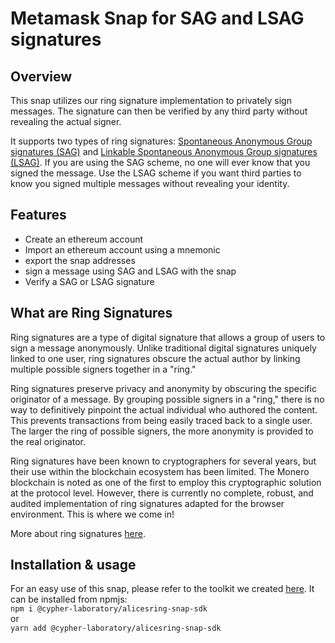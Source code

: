 # Metamask Snap for SAG and LSAG signatures

## Overview
This snap utilizes our ring signature implementation to privately sign messages. The signature can then be verified by any third party without revealing the actual signer.

It supports two types of ring signatures: [Spontaneous Anonymous Group signatures (SAG)](https://github.com/Cypher-Laboratory/Alice-s-Ring-SAG-TS) and [Linkable Spontaneous Anonymous Group signatures (LSAG)](https://github.com/Cypher-Laboratory/Alice-s-Ring-LSAG-TS). If you are using the SAG scheme, no one will ever know that you signed the message. Use the LSAG scheme if you want third parties to know you signed multiple messages without revealing your identity.


## Features
- Create an ethereum account
- Import an ethereum account using a mnemonic
- export the snap addresses
- sign a message using SAG and LSAG with the snap
- Verify a SAG or LSAG signature

## What are Ring Signatures
Ring signatures are a type of digital signature that allows a group of users to sign a message anonymously. Unlike traditional digital signatures uniquely linked to one user, ring signatures obscure the actual author by linking multiple possible signers together in a "ring."

Ring signatures preserve privacy and anonymity by obscuring the specific originator of a message. By grouping possible signers in a "ring," there is no way to definitively pinpoint the actual individual who authored the content. This prevents transactions from being easily traced back to a single user. The larger the ring of possible signers, the more anonymity is provided to the real originator.

Ring signatures have been known to cryptographers for several years, but their use within the blockchain ecosystem has been limited. The Monero blockchain is noted as one of the first to employ this cryptographic solution at the protocol level. However, there is currently no complete, robust, and audited implementation of ring signatures adapted for the browser environment. This is where we come in!

More about ring signatures [here](https://people.csail.mit.edu/rivest/pubs/RST01.pdf).

## Installation & usage

For an easy use of this snap, please refer to the toolkit we created [here](https://github.com/Cypher-Laboratory/Alice-s-Ring-snap-toolkit).
It can be installed from npmjs: <br>
`npm i @cypher-laboratory/alicesring-snap-sdk` <br>
or<br>
`yarn add @cypher-laboratory/alicesring-snap-sdk`

